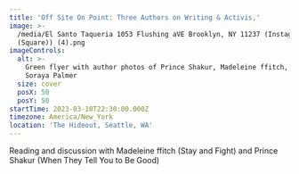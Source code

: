 ```yaml
---
title: 'Off Site On Point: Three Authors on Writing & Activis,'
image: >-
  /media/El Santo Taqueria 1053 Flushing aVE Brooklyn, NY 11237 (Instagram Post
  (Square)) (4).png
imageControls:
  alt: >-
    Green flyer with author photos of Prince Shakur, Madeleine ffitch, and
    Soraya Palmer
  size: cover
  posX: 50
  posY: 50
startTime: 2023-03-10T22:30:00.000Z
timezone: America/New_York
location: 'The Hideout, Seattle, WA'
---
```


Reading and discussion with Madeleine ffitch (Stay and Fight) and Prince Shakur (When They Tell You to Be Good)



